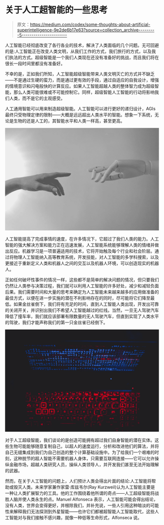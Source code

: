 # 关于人工超智能的一些思考

> 原文：<https://medium.com/codex/some-thoughts-about-artificial-superintelligence-9e2de6b17e63?source=collection_archive---------5----------------------->

人工智能已经彻底改变了各行各业的技术，解决了人类面临的几个问题。无可回避的是:人工智能正在改变人类文明，从我们工作的方式，我们旅行的方式，以及我们执法的方式。超级智能是一个我们人类现在还没有准备好的挑战，而且我们将在很长一段时间里都没有准备好。

不幸的是，正如我们所知，人工智能超级智能带来人类文明灭亡的方式并不缺乏——不是通过生硬的蛮力，而是通过更有效的手段，通过自适应的自我设计，增强的情境意识和闪电般快的计算反应。如果人工智能超越人类的整体智力成为超级智能，那么人类可能很难或不可能控制它。同样，超级智能人工智能的行动将影响我们人类，而不是它的主观感受。

人工通用智能可以用来制造超级智能。人工智能可以进行更好的递归设计，AGIs 最终只受物理定律的限制——大概是远远超出人类水平的智能。想象一下系统，无论是生物的还是人工的，其智能水平和人类一样高，甚至更高。

![](img/9f07270db3af507b8660a4256f31cf18.png)

人工智能提高了完成事情的速度，在许多情况下，它超过了我们人类的能力。人工智能的强大解决方案和能力正在迅速发展，人工智能系统能够理解人类的情绪并做出反应。机器学习是一项普遍适用的技术，它将开始触及每个行业和社会阶层。通过将物理人工智能纳入高等教育系统，开发技能，对人工智能的多学科搜索，以及更接近于重新定义人类和机器人之间的交互以及机器人环境，可以创造现实的机器人。

正如任何破坏性事件的情况一样，这些都不是简单的解决问题的情况，但只要我们仍然让人类参与决策过程，我们就可以利用人工智能的许多好处，减少和减轻负面后果。我们需要时间和大量的思考来确定为人工智能未来越来越多的应用做准备的最佳方式，以便在进一步实施的潜在不利影响存在的同时，尽可能将它们降至最低。如果金丝雀倒下，我们将有充足的时间，直到人工智能人类出现，开发出可靠的关闭开关，并识别出我们不希望人工智能越过的红线。当然，一旦无人驾驶汽车降低了撞车率，我们就应该部署有限数量的无人驾驶汽车，但直到实现了人类水平的驾驶，我们才能声称我们的第一只金丝雀已经倒下。

![](img/b06aa66e6d16f7e78a2f11b99560a86a.png)

对于人工超级智能，我们谈论的是创造可能拥有超过我们自身智能的潜在实体。这些生物可能能够随意复制自己，以超人的速度运行，分析和改进他们的算法，并将自己无缝集成到我们为自己创造的整个计算基础设施中。为了给我们一个艰难的时刻，这种脱节的超人智能不需要机器人身体，只需要互联网连接——它可以允许操纵金融市场，超越人类研究人员，操纵人类领导人，并开发我们甚至无法开始理解的武器。

然而，在关于人工智能的问题上，人们预计人类会得出片面的结论:人工智能将帮助或毁灭人类。未来学家兼作家雷·库兹韦尔(Ray Kurzweil)认为人工智能主要是一种让人类扩展智力的工具。他的工作围绕着他所谓的奇点——人工超级智能将战胜人脑并使人类永生的点。Manuel Alfonseca 表示，人工智能可能会得出结论，没有人类，世界会变得更好，并根除我们，并补充说，一些人引用这种暗淡的可能性来解释我们无法探测到外星智能——也许它们都被超智能人工智能取代，这些人工智能对与我们接触不感兴趣，就像一种低等生命形式，Alfonseca 说。